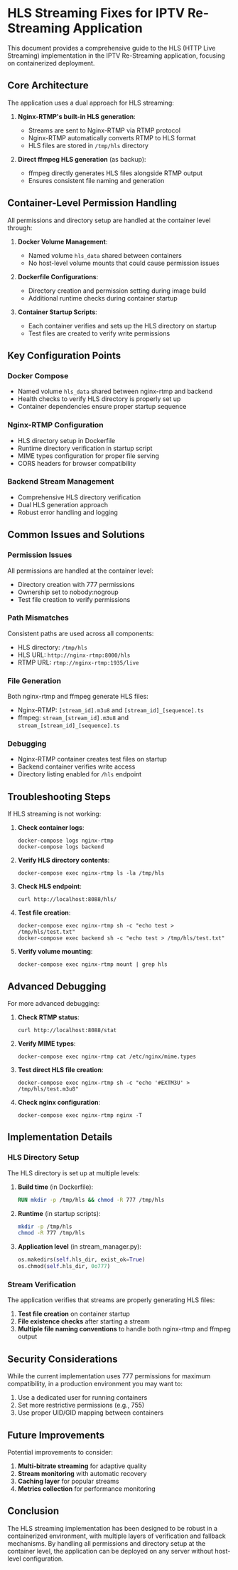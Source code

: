 # HLS Streaming Fixes for IPTV Re-Streaming Application

This document provides a comprehensive guide to the HLS (HTTP Live Streaming) implementation in the IPTV Re-Streaming application, focusing on containerized deployment.

## Core Architecture

The application uses a dual approach for HLS streaming:

1. **Nginx-RTMP's built-in HLS generation**:
   - Streams are sent to Nginx-RTMP via RTMP protocol
   - Nginx-RTMP automatically converts RTMP to HLS format
   - HLS files are stored in `/tmp/hls` directory

2. **Direct ffmpeg HLS generation** (as backup):
   - ffmpeg directly generates HLS files alongside RTMP output
   - Ensures consistent file naming and generation

## Container-Level Permission Handling

All permissions and directory setup are handled at the container level through:

1. **Docker Volume Management**:
   - Named volume `hls_data` shared between containers
   - No host-level volume mounts that could cause permission issues

2. **Dockerfile Configurations**:
   - Directory creation and permission setting during image build
   - Additional runtime checks during container startup

3. **Container Startup Scripts**:
   - Each container verifies and sets up the HLS directory on startup
   - Test files are created to verify write permissions

## Key Configuration Points

### Docker Compose

- Named volume `hls_data` shared between nginx-rtmp and backend
- Health checks to verify HLS directory is properly set up
- Container dependencies ensure proper startup sequence

### Nginx-RTMP Configuration

- HLS directory setup in Dockerfile
- Runtime directory verification in startup script
- MIME types configuration for proper file serving
- CORS headers for browser compatibility

### Backend Stream Management

- Comprehensive HLS directory verification
- Dual HLS generation approach
- Robust error handling and logging

## Common Issues and Solutions

### Permission Issues

All permissions are handled at the container level:
- Directory creation with 777 permissions
- Ownership set to nobody:nogroup
- Test file creation to verify permissions

### Path Mismatches

Consistent paths are used across all components:
- HLS directory: `/tmp/hls`
- HLS URL: `http://nginx-rtmp:8000/hls`
- RTMP URL: `rtmp://nginx-rtmp:1935/live`

### File Generation

Both nginx-rtmp and ffmpeg generate HLS files:
- Nginx-RTMP: `[stream_id].m3u8` and `[stream_id]_[sequence].ts`
- ffmpeg: `stream_[stream_id].m3u8` and `stream_[stream_id]_[sequence].ts`

### Debugging

- Nginx-RTMP container creates test files on startup
- Backend container verifies write access
- Directory listing enabled for `/hls` endpoint

## Troubleshooting Steps

If HLS streaming is not working:

1. **Check container logs**:
   ```
   docker-compose logs nginx-rtmp
   docker-compose logs backend
   ```

2. **Verify HLS directory contents**:
   ```
   docker-compose exec nginx-rtmp ls -la /tmp/hls
   ```

3. **Check HLS endpoint**:
   ```
   curl http://localhost:8088/hls/
   ```

4. **Test file creation**:
   ```
   docker-compose exec nginx-rtmp sh -c "echo test > /tmp/hls/test.txt"
   docker-compose exec backend sh -c "echo test > /tmp/hls/test.txt"
   ```

5. **Verify volume mounting**:
   ```
   docker-compose exec nginx-rtmp mount | grep hls
   ```

## Advanced Debugging

For more advanced debugging:

1. **Check RTMP status**:
   ```
   curl http://localhost:8088/stat
   ```

2. **Verify MIME types**:
   ```
   docker-compose exec nginx-rtmp cat /etc/nginx/mime.types
   ```

3. **Test direct HLS file creation**:
   ```
   docker-compose exec nginx-rtmp sh -c "echo '#EXTM3U' > /tmp/hls/test.m3u8"
   ```

4. **Check nginx configuration**:
   ```
   docker-compose exec nginx-rtmp nginx -T
   ```

## Implementation Details

### HLS Directory Setup

The HLS directory is set up at multiple levels:

1. **Build time** (in Dockerfile):
   ```dockerfile
   RUN mkdir -p /tmp/hls && chmod -R 777 /tmp/hls
   ```

2. **Runtime** (in startup scripts):
   ```sh
   mkdir -p /tmp/hls
   chmod -R 777 /tmp/hls
   ```

3. **Application level** (in stream_manager.py):
   ```python
   os.makedirs(self.hls_dir, exist_ok=True)
   os.chmod(self.hls_dir, 0o777)
   ```

### Stream Verification

The application verifies that streams are properly generating HLS files:

1. **Test file creation** on container startup
2. **File existence checks** after starting a stream
3. **Multiple file naming conventions** to handle both nginx-rtmp and ffmpeg output

## Security Considerations

While the current implementation uses 777 permissions for maximum compatibility, in a production environment you may want to:

1. Use a dedicated user for running containers
2. Set more restrictive permissions (e.g., 755)
3. Use proper UID/GID mapping between containers

## Future Improvements

Potential improvements to consider:

1. **Multi-bitrate streaming** for adaptive quality
2. **Stream monitoring** with automatic recovery
3. **Caching layer** for popular streams
4. **Metrics collection** for performance monitoring

## Conclusion

The HLS streaming implementation has been designed to be robust in a containerized environment, with multiple layers of verification and fallback mechanisms. By handling all permissions and directory setup at the container level, the application can be deployed on any server without host-level configuration.
